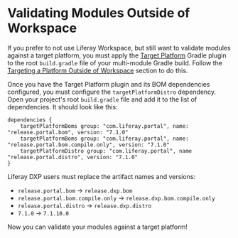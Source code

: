 # Validating Modules Outside of Workspace [](id=validating-modules-outside-of-workspace)

If you prefer to not use Liferay Workspace, but still want to validate modules
against a target platform, you must apply the
[Target Platform](/develop/reference/-/knowledge_base/7-1/target-platform-gradle-plugin)
Gradle plugin to the root `build.gradle` file of your multi-module Gradle
build. Follow the
[Targeting a Platform Outside of Workspace](/develop/tutorials/-/knowledge_base/7-1/managing-the-target-platform-for-liferay-workspace#targeting-a-platform-outside-of-workspace)
section to do this.

Once you have the Target Platform plugin and its BOM dependencies configured,
you must configure the `targetPlatformDistro` dependency. Open your project's
root `build.gradle` file and add it to the list of dependencies. It should look
like this:

    dependencies {
        targetPlatformBoms group: "com.liferay.portal", name: "release.portal.bom", version: "7.1.0"
        targetPlatformBoms group: "com.liferay.portal", name: "release.portal.bom.compile.only", version: "7.1.0"
        targetPlatformDistro group: "com.liferay.portal", name "release.portal.distro", version: "7.1.0"
    }

Liferay DXP users must replace the artifact names and versions:
    
- `release.portal.bom` &rarr; `release.dxp.bom`
- `release.portal.bom.compile.only` &rarr; `release.dxp.bom.compile.only`
- `release.portal.distro` &rarr; `release.dxp.distro`
- `7.1.0` &rarr; `7.1.10.0`

Now you can validate your modules against a target platform!
